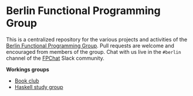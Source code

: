 # Berlin Functional Programming Group

This is a centralized repository for the various projects and activities of the [Berlin Functional Programming Group](https://www.meetup.com/Berlin-Functional-Programming-Group/). Pull requests are welcome and encouraged from members of the group. Chat with us live in the `#berlin` channel of the [FPChat](https://fpchat.com) Slack community.

**Workings groups**

- [Book club](https://github.com/sjsyrek/berlin-functional-programming-group/tree/master/book-club)
- [Haskell study group](https://github.com/sjsyrek/berlin-functional-programming-group/tree/master/haskell-study-group)
